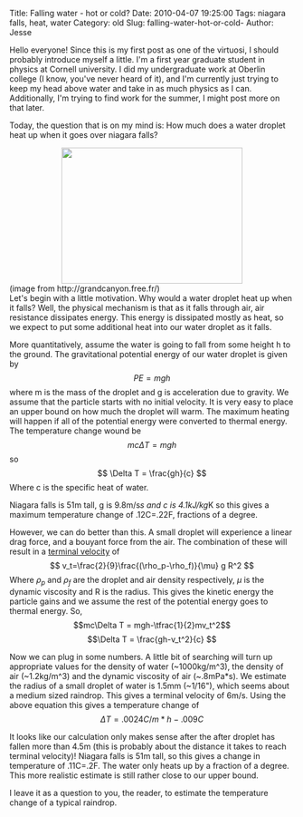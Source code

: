 Title: Falling water - hot or cold?
Date: 2010-04-07 19:25:00
Tags: niagara falls, heat, water
Category: old
Slug: falling-water-hot-or-cold-
Author: Jesse


Hello everyone!  Since this is my first post as one of the virtuosi, I should probably introduce myself a little.  I'm a first year graduate student in physics at Cornell university.  I did my undergraduate work at Oberlin college (I know, you've never heard of it), and I'm currently just trying to keep my head above water and take in as much physics as I can.  Additionally, I'm trying to find work for the summer, I might post more on that later.

Today, the question that is on my mind is: How much does a water droplet heat up when it goes over niagara falls?
<div class="separator" style="clear: both; text-align: center;"><a href="http://2.bp.blogspot.com/_SYZpxZOlcb0/S70wftXc-QI/AAAAAAAAAAM/ytO82-q8Rio/s1600/Aerial+View+of+Niagara+Falls,+Ontario,+Canada.jpg" imageanchor="1" style="margin-left: 1em; margin-right: 1em;"><img border="0" height="240" src="http://2.bp.blogspot.com/_SYZpxZOlcb0/S70wftXc-QI/AAAAAAAAAAM/ytO82-q8Rio/s320/Aerial+View+of+Niagara+Falls,+Ontario,+Canada.jpg" width="320" /></a></div><div style="text-align: center;"><div style="text-align: left;">(image from http://grandcanyon.free.fr/)</div></div><div style="text-align: center;">
</div>Let's begin with a little motivation.  Why would a water droplet heat up when it falls?  Well, the physical mechanism is that as it falls through air, air resistance dissipates energy.  This energy is dissipated mostly as heat, so we expect to put some additional heat into our water droplet as it falls.

More quantitatively, assume the water is going to fall from some height h to the ground.  The gravitational potential energy of our water droplet is given by
$$ PE=mgh $$
where m is the mass of the droplet and g is acceleration due to gravity.  We assume that the particle starts with no initial velocity.  It is very easy to place an upper bound on how much the droplet will warm.  The maximum heating will happen if all of the potential energy were converted to thermal energy.  The temperature change wound be
$$ mc\Delta T = mgh $$
so
$$ \Delta T = \frac{gh}{c} $$
Where c is the specific heat of water.

Niagara falls is 51m tall, g is 9.8m/s*s and c is 4.1kJ/kg*K so this gives a maximum temperature change of .12C=.22F, fractions of a degree.

However, we can do better than this.
<a name='more'></a>
A small droplet will experience a linear drag force, and a bouyant force from the air.  The combination of these will result in a <a href="http://en.wikipedia.org/wiki/Stokes%27_law">terminal velocity</a> of
$$ v_t=\frac{2}{9}\frac{(\rho_p-\rho_f)}{\mu} g R^2 $$
Where $\rho_p \text{ and } \rho_f$ are the droplet and air density respectively, $\mu$ is the dynamic viscosity and R is the radius.  This gives the kinetic energy the particle gains and we assume the rest of the potential energy goes to thermal energy.  So,
$$mc\Delta T = mgh-\tfrac{1}{2}mv_t^2$$
$$\Delta T = \frac{gh-v_t^2}{c} $$

Now we can plug in some numbers.  A little bit of searching will turn up appropriate values for the density of water (~1000kg/m^3), the density of air (~1.2kg/m^3) and the dynamic viscosity of air (~.8mPa*s).  We estimate the radius of a small droplet of water is 1.5mm (~1/16"), which seems about a medium sized raindrop.  This gives a terminal velocity of 6m/s.  Using the above equation this gives a temperature change of
$$ \Delta T = .0024C/m*h-.009C $$

It looks like our calculation only makes sense after the after droplet has fallen more than 4.5m (this is probably about the distance it takes to reach terminal velocity)!  Niagara falls is 51m tall, so this gives a change in temperature of .11C=.2F.  The water only heats up by a fraction of a degree.  This more realistic estimate is still rather close to our upper bound.

I leave it as a question to you, the reader, to estimate the temperature change of a typical raindrop.
